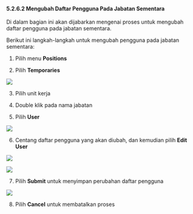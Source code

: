 #### **5.2.6.2 Mengubah Daftar Pengguna Pada Jabatan Sementara**

Di dalam bagian ini akan dijabarkan mengenai proses untuk mengubah daftar pengguna pada jabatan sementara.

Berikut ini langkah-langkah untuk mengubah pengguna pada jabatan sementara:

1. Pilih menu **Positions**

2. Pilih **Temporaries**

![](media/0618c303f676758824590e35154fedd1.png)

3. Pilih unit kerja

4. Double klik pada nama jabatan

5. Pilih **User**

![](media/279042955a28c2f7300bc380f16a9bac.png)

6. Centang daftar pengguna yang akan diubah, dan kemudian pilih **Edit User**

![](media/b021b17a7e91671e3c716dd50c5fbe4d.jpg)

![](media/04c5cce9f45f8c8126880a1fd5c0cc82.jpg)

7. Pilih **Submit** untuk menyimpan perubahan daftar pengguna

![](media/e0a8ebcd695f42b463bdf50eb5c3cb2d.jpg)

8. Pilih **Cancel** untuk membatalkan proses